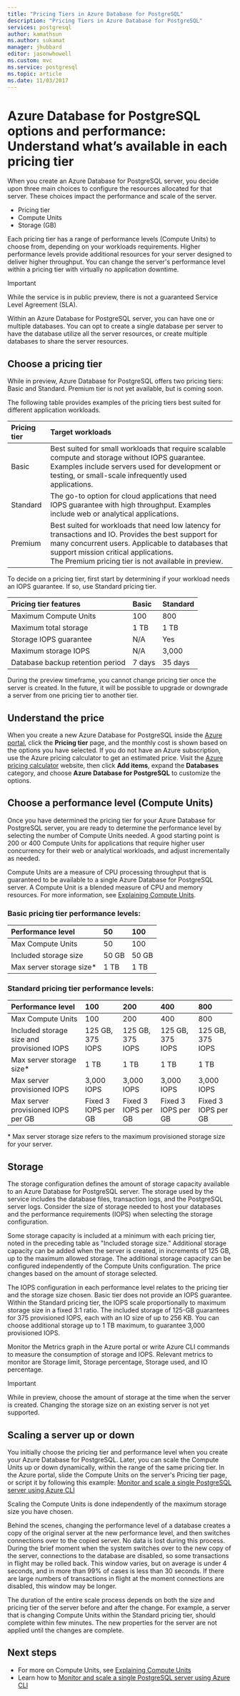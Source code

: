 ```yaml
---
title: "Pricing Tiers in Azure Database for PostgreSQL"
description: "Pricing Tiers in Azure Database for PostgreSQL"
services: postgresql
author: kamathsun
ms.author: sukamat
manager: jhubbard
editor: jasonwhowell
ms.custom: mvc
ms.service: postgresql
ms.topic: article
ms.date: 11/03/2017
---
```

# Azure Database for PostgreSQL options and performance: Understand what’s available in each pricing tier
When you create an Azure Database for PostgreSQL server, you decide upon three main choices to configure the resources allocated for that server. These choices impact the performance and scale of the server.
- Pricing tier
- Compute Units
- Storage (GB)

Each pricing tier has a range of performance levels (Compute Units) to choose from, depending on your workloads requirements. Higher performance levels provide additional resources for your server designed to deliver higher throughput. You can change the server's performance level within a pricing tier with virtually no application downtime.

> [!IMPORTANT]
> While the service is in public preview, there is not a guaranteed Service Level Agreement (SLA).

Within an Azure Database for PostgreSQL server, you can have one or multiple databases. You can opt to create a single database per server to have the database utilize all the server resources, or create multiple databases to share the server resources. 

## Choose a pricing tier
While in preview, Azure Database for PostgreSQL offers two pricing tiers: Basic and Standard. Premium tier is not yet available, but is coming soon. 

The following table provides examples of the pricing tiers best suited for different application workloads.

| Pricing tier | Target workloads |
| :----------- | :----------------|
| Basic | Best suited for small workloads that require scalable compute and storage without IOPS guarantee. Examples include servers used for development or testing, or small-scale infrequently used applications. |
| Standard | The go-to option for cloud applications that need IOPS guarantee with high throughput. Examples include web or analytical applications. |
| Premium | Best suited for workloads that need low latency for transactions and IO. Provides the best support for many concurrent users. Applicable to databases that support mission critical applications.<br />The Premium pricing tier is not available in preview. |

To decide on a pricing tier, first start by determining if your workload needs an IOPS guarantee. If so, use Standard pricing tier.

| **Pricing tier features** | **Basic** | **Standard** |
| :------------------------ | :-------- | :----------- |
| Maximum Compute Units | 100 | 800 | 
| Maximum total storage | 1 TB | 1 TB | 
| Storage IOPS guarantee | N/A | Yes | 
| Maximum storage IOPS | N/A | 3,000 | 
| Database backup retention period | 7 days | 35 days | 

During the preview timeframe, you cannot change pricing tier once the server is created. In the future, it will be possible to upgrade or downgrade a server from one pricing tier to another tier.

## Understand the price
When you create a new Azure Database for PostgreSQL inside the [Azure portal](https://portal.azure.com/#create/Microsoft.PostgreSQLServer), click the **Pricing tier** page, and the monthly cost is shown based on the options you have selected. If you do not have an Azure subscription, use the Azure pricing calculator to get an estimated price. Visit the [Azure pricing calculator](https://azure.microsoft.com/pricing/calculator/) website, then click **Add items**, expand the **Databases** category, and choose **Azure Database for PostgreSQL** to customize the options.

## Choose a performance level (Compute Units)
Once you have determined the pricing tier for your Azure Database for PostgreSQL server, you are ready to determine the performance level by selecting the number of Compute Units needed. A good starting point is 200 or 400 Compute Units for applications that require higher user concurrency for their web or analytical workloads, and adjust incrementally as needed. 

Compute Units are a measure of CPU processing throughput that is guaranteed to be available to a single Azure Database for PostgreSQL server. A Compute Unit is a blended measure of CPU and memory resources.  For more information, see [Explaining Compute Units](concepts-compute-unit-and-storage.md).

### Basic pricing tier performance levels:

| **Performance level** | **50** | **100** |
| :-------------------- | :----- | :------ |
| Max Compute Units | 50 | 100 |
| Included storage size | 50 GB | 50 GB |
| Max server storage size\* | 1 TB | 1 TB |

### Standard pricing tier performance levels:

| **Performance level** | **100** | **200** | **400** | **800** |
| :-------------------- | :------ | :------ | :------ | :------ |
| Max Compute Units | 100 | 200 | 400 | 800 |
| Included storage size and provisioned IOPS | 125 GB,<br/> 375 IOPS | 125 GB,<br/> 375 IOPS | 125 GB,<br/> 375 IOPS | 125 GB,<br/> 375 IOPS |
| Max server storage size\* | 1 TB | 1 TB | 1 TB | 1 TB |
| Max server provisioned IOPS | 3,000 IOPS | 3,000 IOPS | 3,000 IOPS | 3,000 IOPS |
| Max server provisioned IOPS per GB | Fixed 3 IOPS per GB | Fixed 3 IOPS per GB | Fixed 3 IOPS per GB | Fixed 3 IOPS per GB |

\* Max server storage size refers to the maximum provisioned storage size for your server.

## Storage 
The storage configuration defines the amount of storage capacity available to an Azure Database for PostgreSQL server. The storage used by the service includes the database files, transaction logs, and the PostgreSQL server logs. Consider the size of storage needed to host your databases and the performance requirements (IOPS) when selecting the storage configuration.

Some storage capacity is included at a minimum with each pricing tier, noted in the preceding table as "Included storage size." Additional storage capacity can be added when the server is created, in increments of 125 GB, up to the maximum allowed storage. The additional storage capacity can be configured independently of the Compute Units configuration. The price changes based on the amount of storage selected.

The IOPS configuration in each performance level relates to the pricing tier and the storage size chosen. Basic tier does not provide an IOPS guarantee. Within the Standard pricing tier, the IOPS scale proportionally to maximum storage size in a fixed 3:1 ratio. The included storage of 125-GB guarantees for 375 provisioned IOPS, each with an IO size of up to 256 KB. You can choose additional storage up to 1 TB maximum, to guarantee 3,000 provisioned IOPS.

Monitor the Metrics graph in the Azure portal or write Azure CLI commands to measure the consumption of storage and IOPS. Relevant metrics to monitor are Storage limit, Storage percentage, Storage used, and IO percentage.

>[!IMPORTANT]
> While in preview, choose the amount of storage at the time when the server is created. Changing the storage size on an existing server is not yet supported. 

## Scaling a server up or down
You initially choose the pricing tier and performance level when you create your Azure Database for PostgreSQL. Later, you can scale the Compute Units up or down dynamically, within the range of the same pricing tier. In the Azure portal, slide the Compute Units on the server's Pricing tier page, or script it by following this example: [Monitor and scale a single PostgreSQL server using Azure CLI](scripts/sample-scale-server-up-or-down.md)

Scaling the Compute Units is done independently of the maximum storage size you have chosen.

Behind the scenes, changing the performance level of a database creates a copy of the original server at the new performance level, and then switches connections over to the copied server. No data is lost during this process. During the brief moment when the system switches over to the new copy of the server, connections to the database are disabled, so some transactions in flight may be rolled back. This window varies, but on average is under 4 seconds, and in more than 99% of cases is less than 30 seconds. If there are large numbers of transactions in flight at the moment connections are disabled, this window may be longer.

The duration of the entire scale process depends on both the size and pricing tier of the server before and after the change. For example, a server that is changing Compute Units within the Standard pricing tier, should complete within few minutes. The new properties for the server are not applied until the changes are complete.

## Next steps
- For more on Compute Units, see [Explaining Compute Units](concepts-compute-unit-and-storage.md)
- Learn how to [Monitor and scale a single PostgreSQL server using Azure CLI](scripts/sample-scale-server-up-or-down.md)
